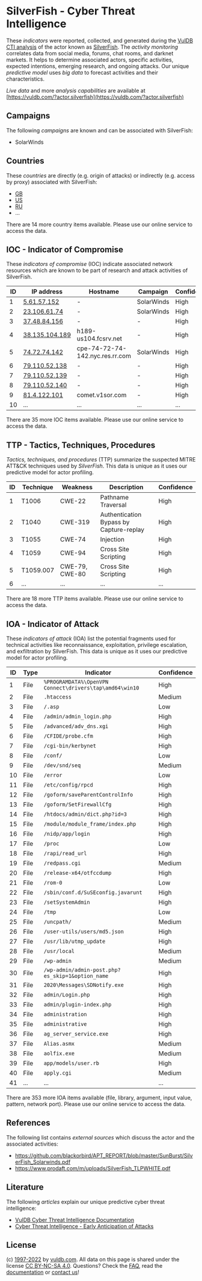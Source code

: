# SilverFish - Cyber Threat Intelligence

These _indicators_ were reported, collected, and generated during the [VulDB CTI analysis](https://vuldb.com/?kb.cti) of the actor known as [SilverFish](https://vuldb.com/?actor.silverfish). The _activity monitoring_ correlates data from social media, forums, chat rooms, and darknet markets. It helps to determine associated actors, specific activities, expected intentions, emerging research, and ongoing attacks. Our unique _predictive model_ uses _big data_ to forecast activities and their characteristics.

_Live data_ and more _analysis capabilities_ are available at [https://vuldb.com/?actor.silverfish](https://vuldb.com/?actor.silverfish)

## Campaigns

The following _campaigns_ are known and can be associated with SilverFish:

* SolarWinds

## Countries

These _countries_ are directly (e.g. origin of attacks) or indirectly (e.g. access by proxy) associated with SilverFish:

* [GB](https://vuldb.com/?country.gb)
* [US](https://vuldb.com/?country.us)
* [RU](https://vuldb.com/?country.ru)
* ...

There are 14 more country items available. Please use our online service to access the data.

## IOC - Indicator of Compromise

These _indicators of compromise_ (IOC) indicate associated network resources which are known to be part of research and attack activities of SilverFish.

ID | IP address | Hostname | Campaign | Confidence
-- | ---------- | -------- | -------- | ----------
1 | [5.61.57.152](https://vuldb.com/?ip.5.61.57.152) | - | SolarWinds | High
2 | [23.106.61.74](https://vuldb.com/?ip.23.106.61.74) | - | SolarWinds | High
3 | [37.48.84.156](https://vuldb.com/?ip.37.48.84.156) | - | - | High
4 | [38.135.104.189](https://vuldb.com/?ip.38.135.104.189) | h189-us104.fcsrv.net | - | High
5 | [74.72.74.142](https://vuldb.com/?ip.74.72.74.142) | cpe-74-72-74-142.nyc.res.rr.com | SolarWinds | High
6 | [79.110.52.138](https://vuldb.com/?ip.79.110.52.138) | - | - | High
7 | [79.110.52.139](https://vuldb.com/?ip.79.110.52.139) | - | - | High
8 | [79.110.52.140](https://vuldb.com/?ip.79.110.52.140) | - | - | High
9 | [81.4.122.101](https://vuldb.com/?ip.81.4.122.101) | comet.v1sor.com | - | High
10 | ... | ... | ... | ...

There are 35 more IOC items available. Please use our online service to access the data.

## TTP - Tactics, Techniques, Procedures

_Tactics, techniques, and procedures_ (TTP) summarize the suspected MITRE ATT&CK techniques used by _SilverFish_. This data is unique as it uses our predictive model for actor profiling.

ID | Technique | Weakness | Description | Confidence
-- | --------- | -------- | ----------- | ----------
1 | T1006 | CWE-22 | Pathname Traversal | High
2 | T1040 | CWE-319 | Authentication Bypass by Capture-replay | High
3 | T1055 | CWE-74 | Injection | High
4 | T1059 | CWE-94 | Cross Site Scripting | High
5 | T1059.007 | CWE-79, CWE-80 | Cross Site Scripting | High
6 | ... | ... | ... | ...

There are 18 more TTP items available. Please use our online service to access the data.

## IOA - Indicator of Attack

These _indicators of attack_ (IOA) list the potential fragments used for technical activities like reconnaissance, exploitation, privilege escalation, and exfiltration by SilverFish. This data is unique as it uses our predictive model for actor profiling.

ID | Type | Indicator | Confidence
-- | ---- | --------- | ----------
1 | File | `%PROGRAMDATA%\OpenVPN Connect\drivers\tap\amd64\win10` | High
2 | File | `.htaccess` | Medium
3 | File | `/.asp` | Low
4 | File | `/admin/admin_login.php` | High
5 | File | `/advanced/adv_dns.xgi` | High
6 | File | `/CFIDE/probe.cfm` | High
7 | File | `/cgi-bin/kerbynet` | High
8 | File | `/conf/` | Low
9 | File | `/dev/snd/seq` | Medium
10 | File | `/error` | Low
11 | File | `/etc/config/rpcd` | High
12 | File | `/goform/saveParentControlInfo` | High
13 | File | `/goform/SetFirewallCfg` | High
14 | File | `/htdocs/admin/dict.php?id=3` | High
15 | File | `/module/module_frame/index.php` | High
16 | File | `/nidp/app/login` | High
17 | File | `/proc` | Low
18 | File | `/rapi/read_url` | High
19 | File | `/redpass.cgi` | Medium
20 | File | `/release-x64/otfccdump` | High
21 | File | `/rom-0` | Low
22 | File | `/sbin/conf.d/SuSEconfig.javarunt` | High
23 | File | `/setSystemAdmin` | High
24 | File | `/tmp` | Low
25 | File | `/uncpath/` | Medium
26 | File | `/user-utils/users/md5.json` | High
27 | File | `/usr/lib/utmp_update` | High
28 | File | `/usr/local` | Medium
29 | File | `/wp-admin` | Medium
30 | File | `/wp-admin/admin-post.php?es_skip=1&option_name` | High
31 | File | `2020\Messages\SDNotify.exe` | High
32 | File | `admin/Login.php` | High
33 | File | `admin/plugin-index.php` | High
34 | File | `administration` | High
35 | File | `administrative` | High
36 | File | `ag_server_service.exe` | High
37 | File | `Alias.asmx` | Medium
38 | File | `aolfix.exe` | Medium
39 | File | `app/models/user.rb` | High
40 | File | `apply.cgi` | Medium
41 | ... | ... | ...

There are 353 more IOA items available (file, library, argument, input value, pattern, network port). Please use our online service to access the data.

## References

The following list contains _external sources_ which discuss the actor and the associated activities:

* https://github.com/blackorbird/APT_REPORT/blob/master/SunBurst/SilverFish_Solarwinds.pdf
* https://www.prodaft.com/m/uploads/SilverFish_TLPWHITE.pdf

## Literature

The following _articles_ explain our unique predictive cyber threat intelligence:

* [VulDB Cyber Threat Intelligence Documentation](https://vuldb.com/?kb.cti)
* [Cyber Threat Intelligence - Early Anticipation of Attacks](https://www.scip.ch/en/?labs.20201022)

## License

(c) [1997-2022](https://vuldb.com/?kb.changelog) by [vuldb.com](https://vuldb.com/?kb.about). All data on this page is shared under the license [CC BY-NC-SA 4.0](https://creativecommons.org/licenses/by-nc-sa/4.0/). Questions? Check the [FAQ](https://vuldb.com/?kb.faq), read the [documentation](https://vuldb.com/?kb) or [contact us](https://vuldb.com/?contact)!
